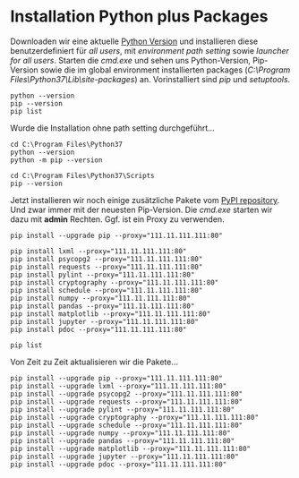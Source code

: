 #

Installation Python plus Packages
=================================

Downloaden wir eine aktuelle [Python Version](https://www.python.org/downloads/) und installieren diese benutzerdefiniert  für *all users*,  mit *environment path setting* sowie *launcher for all users*. Starten die *cmd.exe* und sehen uns Python-Version, Pip-Version sowie die im global environment installierten packages (*C:\Program Files\Python37\Lib\site-packages*) an. Vorinstalliert sind *pip* und *setuptools*.
```
python --version
pip --version
pip list
```
Wurde die Installation ohne path setting durchgeführt…
```
cd C:\Program Files\Python37
python --version
python -m pip --version

cd C:\Program Files\Python37\Scripts
pip --version
```
Jetzt installieren wir noch einige zusätzliche Pakete vom [PyPI repository](https://pypi.org/). Und zwar immer mit der neuesten Pip-Version. Die *cmd.exe* starten wir dazu mit **admin** Rechten. Ggf. ist ein Proxy zu verwenden.
```
pip install --upgrade pip --proxy="111.11.111.111:80"

pip install lxml --proxy="111.11.111.111:80"
pip install psycopg2 --proxy="111.11.111.111:80"
pip install requests --proxy="111.11.111.111:80"
pip install pylint --proxy="111.11.111.111:80"
pip install cryptography --proxy="111.11.111.111:80"
pip install schedule --proxy="111.11.111.111:80"
pip install numpy --proxy="111.11.111.111:80"
pip install pandas --proxy="111.11.111.111:80"
pip install matplotlib --proxy="111.11.111.111:80"
pip install jupyter --proxy="111.11.111.111:80"
pip install pdoc --proxy="111.11.111.111:80"

pip list
```
Von Zeit zu Zeit aktualisieren wir die Pakete…
```
pip install --upgrade pip --proxy="111.11.111.111:80"
pip install --upgrade lxml --proxy="111.11.111.111:80"
pip install --upgrade psycopg2 --proxy="111.11.111.111:80"
pip install --upgrade requests --proxy="111.11.111.111:80"
pip install --upgrade pylint --proxy="111.11.111.111:80"
pip install --upgrade cryptography --proxy="111.11.111.111:80"
pip install --upgrade schedule --proxy="111.11.111.111:80"
pip install --upgrade numpy --proxy="111.11.111.111:80"
pip install --upgrade pandas --proxy="111.11.111.111:80"
pip install --upgrade matplotlib --proxy="111.11.111.111:80"
pip install --upgrade jupyter --proxy="111.11.111.111:80"
pip install --upgrade pdoc --proxy="111.11.111.111:80"
```

